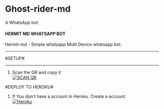 # Ghost-rider-md
A WhatsApp bot
#### HERMIT MD WHATSAPP BOT
Hermit-md - Simple whatsapp Multi Device whatsapp bot.

__________________________________

 #SETUP#
__________________________________
1. Scan the QR and copy it
    <br>
<a href='https://ghost.rider.xyz/qr' target="_blank"><img alt='SCAN QR' src='https://img.shields.io/badge/Scan_qr-100000?style=for-the-badge&logo=scan&logoColor=white&labelColor=black&color=black'/></a>

#DEPLOY TO HEROKU#

1. If You don't have a account in Heroku. Create a account.
    <br>
<a href='https://signup.heroku.com/' target="_blank"><img alt='Heroku' src='https://img.shields.io/badge/-Create-black?style=for-the-badge&logo=heroku&logoColor=white'/></a>
